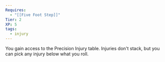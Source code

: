 ```yaml
---
Requires:
  - "[[Five Foot Step]]"
Tier: 2
XP: 5
tags:
  - injury
---
```

You gain access to the Precision Injury table. Injuries don't stack, but you can pick any injury below what you roll.